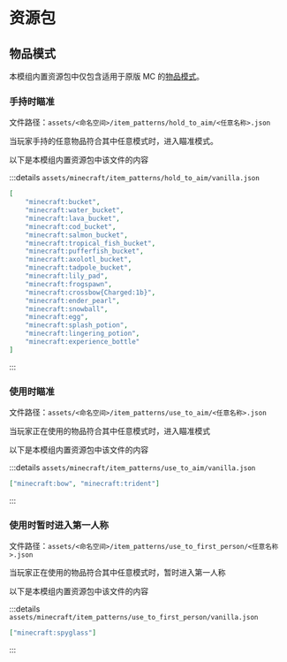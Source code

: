 # 资源包

## 物品模式

本模组内置资源包中仅包含适用于原版 MC 的[物品模式](./ItemPattern)。

### 手持时瞄准

文件路径：`assets/<命名空间>/item_patterns/hold_to_aim/<任意名称>.json`

当玩家手持的任意物品符合其中任意模式时，进入瞄准模式。

以下是本模组内置资源包中该文件的内容

:::details `assets/minecraft/item_patterns/hold_to_aim/vanilla.json`

```json
[
	"minecraft:bucket",
	"minecraft:water_bucket",
	"minecraft:lava_bucket",
	"minecraft:cod_bucket",
	"minecraft:salmon_bucket",
	"minecraft:tropical_fish_bucket",
	"minecraft:pufferfish_bucket",
	"minecraft:axolotl_bucket",
	"minecraft:tadpole_bucket",
	"minecraft:lily_pad",
	"minecraft:frogspawn",
	"minecraft:crossbow{Charged:1b}",
	"minecraft:ender_pearl",
	"minecraft:snowball",
	"minecraft:egg",
	"minecraft:splash_potion",
	"minecraft:lingering_potion",
	"minecraft:experience_bottle"
]
```

:::

### 使用时瞄准

文件路径：`assets/<命名空间>/item_patterns/use_to_aim/<任意名称>.json`

当玩家正在使用的物品符合其中任意模式时，进入瞄准模式

以下是本模组内置资源包中该文件的内容

:::details `assets/minecraft/item_patterns/use_to_aim/vanilla.json`

```json
["minecraft:bow", "minecraft:trident"]
```

:::

### 使用时暂时进入第一人称

文件路径：`assets/<命名空间>/item_patterns/use_to_first_person/<任意名称>.json`

当玩家正在使用的物品符合其中任意模式时，暂时进入第一人称

以下是本模组内置资源包中该文件的内容

:::details `assets/minecraft/item_patterns/use_to_first_person/vanilla.json`

```json
["minecraft:spyglass"]
```

:::
